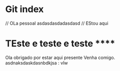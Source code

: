 # Git index
// OLa pessoal
asdasdasdadasdasd
// EStou aqui
# TEste e teste e teste ****

Ola obrigado por estar aqui presente
Venha comigo.
asdnaksdaskdasnbdkjsa : vlw
